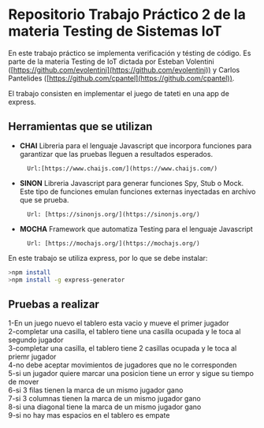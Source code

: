 # Repositorio Trabajo Práctico 2 de la materia Testing de Sistemas IoT

En este trabajo práctico se implementa verificación y tésting de código. Es parte de la materia Testing de IoT dictada por Esteban Volentini ([https://github.com/evolentini](https://github.com/evolentini)) y Carlos Pantelides ([https://github.com/cpantel](https://github.com/cpantel)).

El trabajo consisten en implementar el juego de tateti en una app de express.

## Herramientas que se utilizan

* <strong>CHAI</strong> Libreria para el lenguaje Javascript que incorpora funciones para garantizar que las pruebas lleguen a resultados esperados.

        Url:[https://www.chaijs.com/](https://www.chaijs.com/)

* <strong>SINON</strong> Libreria Javascript para generar funciones Spy, Stub o Mock. Este tipo de funciones emulan funciones externas inyectadas en archivo que se prueba.

        Url: [https://sinonjs.org/](https://sinonjs.org/)      

* <strong>MOCHA</strong> Framework que automatiza Testing para el lenguaje Javascript

        Url: [https://mochajs.org/](https://mochajs.org/)

En este trabajo se utiliza express, por lo que se debe instalar:

```bash
>npm install 
>npm install -g express-generator
```

## Pruebas a realizar

1-En un juego nuevo el tablero esta vacio y mueve el primer jugador \
2-completar una casilla, el tablero tiene una casilla ocupada y le toca al segundo jugador \
3-completar una casilla, el tablero tiene 2 casillas ocupada y le toca al priemr jugador\
4-no debe aceptar movimientos de jugadores que no le corresponden \
5-si un jugador quiere marcar una posicion tiene un error y sigue su tiempo de mover \
6-si 3 filas tienen la marca de un mismo jugador gano \
7-si 3 columnas tienen la marca de un mismo jugador gano\
8-si una diagonal tiene la marca de un mismo jugador gano\
9-si no hay mas espacios en el tablero es empate
